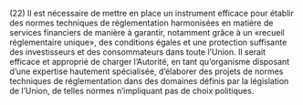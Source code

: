 (22) Il est nécessaire de mettre en place un instrument efficace pour établir des normes techniques de réglementation harmonisées en matière de services financiers de manière à garantir, notamment grâce à un «recueil réglementaire unique», des conditions égales et une protection suffisante des investisseurs et des consommateurs dans toute l’Union. Il serait efficace et approprié de charger l’Autorité, en tant qu’organisme disposant d’une expertise hautement spécialisée, d’élaborer des projets de normes techniques de réglementation dans des domaines définis par la législation de l’Union, de telles normes n’impliquant pas de choix politiques.